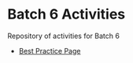 # Batch 6 Activities
Repository of activities for Batch 6

- [Best Practice Page](./Assignment%231/Homework.html)
